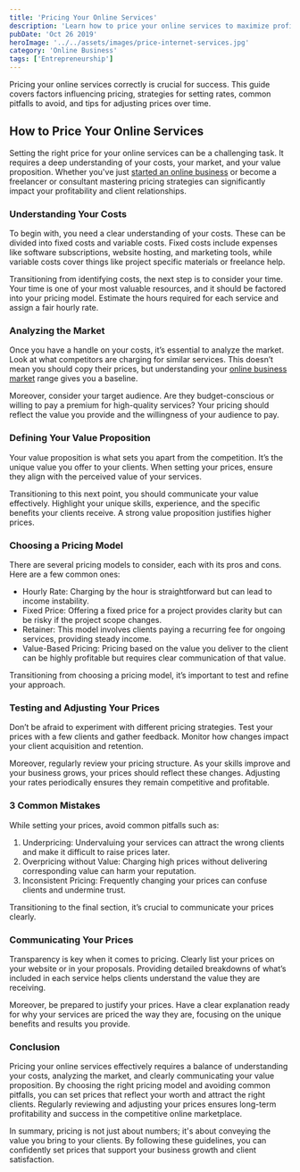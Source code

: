 ```yaml
---
title: 'Pricing Your Online Services'
description: 'Learn how to price your online services to maximize profits and client satisfaction.'
pubDate: 'Oct 26 2019'
heroImage: '../../assets/images/price-internet-services.jpg'
category: 'Online Business'
tags: ['Entrepreneurship']
---
```


Pricing your online services correctly is crucial for success. This guide covers factors influencing pricing, strategies for setting rates, common pitfalls to avoid, and tips for adjusting prices over time.

## How to Price Your Online Services

Setting the right price for your online services can be a challenging task. It requires a deep understanding of your costs, your market, and your value proposition. Whether you've just [started an online business](/blog/how-to-start-an-online-business) or become a freelancer or consultant mastering pricing strategies can significantly impact your profitability and client relationships.

### Understanding Your Costs

To begin with, you need a clear understanding of your costs. These can be divided into fixed costs and variable costs. Fixed costs include expenses like software subscriptions, website hosting, and marketing tools, while variable costs cover things like project specific materials or freelance help.

Transitioning from identifying costs, the next step is to consider your time. Your time is one of your most valuable resources, and it should be factored into your pricing model. Estimate the hours required for each service and assign a fair hourly rate.

### Analyzing the Market

Once you have a handle on your costs, it’s essential to analyze the market. Look at what competitors are charging for similar services. This doesn’t mean you should copy their prices, but understanding your [online business market](/blog/marketing-a-online-business) range gives you a baseline.

Moreover, consider your target audience. Are they budget-conscious or willing to pay a premium for high-quality services? Your pricing should reflect the value you provide and the willingness of your audience to pay.

### Defining Your Value Proposition

Your value proposition is what sets you apart from the competition. It’s the unique value you offer to your clients. When setting your prices, ensure they align with the perceived value of your services.

Transitioning to this next point, you should communicate your value effectively. Highlight your unique skills, experience, and the specific benefits your clients receive. A strong value proposition justifies higher prices.

### Choosing a Pricing Model

There are several pricing models to consider, each with its pros and cons. Here are a few common ones:

- Hourly Rate: Charging by the hour is straightforward but can lead to income instability.
- Fixed Price: Offering a fixed price for a project provides clarity but can be risky if the project scope changes.
- Retainer: This model involves clients paying a recurring fee for ongoing services, providing steady income.
- Value-Based Pricing: Pricing based on the value you deliver to the client can be highly profitable but requires clear communication of that value.

Transitioning from choosing a pricing model, it’s important to test and refine your approach.

### Testing and Adjusting Your Prices

Don’t be afraid to experiment with different pricing strategies. Test your prices with a few clients and gather feedback. Monitor how changes impact your client acquisition and retention.

Moreover, regularly review your pricing structure. As your skills improve and your business grows, your prices should reflect these changes. Adjusting your rates periodically ensures they remain competitive and profitable.

### 3 Common Mistakes

While setting your prices, avoid common pitfalls such as:

1. Underpricing: Undervaluing your services can attract the wrong clients and make it difficult to raise prices later.
2. Overpricing without Value: Charging high prices without delivering corresponding value can harm your reputation.
3. Inconsistent Pricing: Frequently changing your prices can confuse clients and undermine trust.

Transitioning to the final section, it’s crucial to communicate your prices clearly.

### Communicating Your Prices

Transparency is key when it comes to pricing. Clearly list your prices on your website or in your proposals. Providing detailed breakdowns of what’s included in each service helps clients understand the value they are receiving.

Moreover, be prepared to justify your prices. Have a clear explanation ready for why your services are priced the way they are, focusing on the unique benefits and results you provide.

### Conclusion

Pricing your online services effectively requires a balance of understanding your costs, analyzing the market, and clearly communicating your value proposition. By choosing the right pricing model and avoiding common pitfalls, you can set prices that reflect your worth and attract the right clients. Regularly reviewing and adjusting your prices ensures long-term profitability and success in the competitive online marketplace.

In summary, pricing is not just about numbers; it's about conveying the value you bring to your clients. By following these guidelines, you can confidently set prices that support your business growth and client satisfaction.
